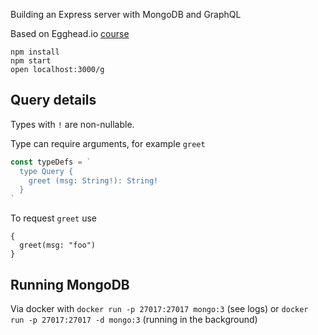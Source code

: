 Building an Express server with MongoDB and GraphQL

Based on Egghead.io [course](https://egghead.io/lessons/graphql-create-express-server-in-node-js)

```
npm install
npm start
open localhost:3000/g
```

## Query details

Types with `!` are non-nullable.

Type can require arguments, for example `greet`

```ts
const typeDefs = `
  type Query {
    greet (msg: String!): String!
  }
`
```

To request `greet` use

```
{
  greet(msg: "foo")
}
```

## Running MongoDB

Via docker with `docker run -p 27017:27017 mongo:3` (see logs) or `docker run -p 27017:27017 -d mongo:3` (running in the background)
